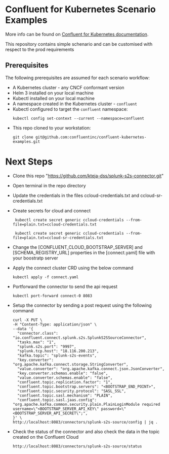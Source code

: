 # Confluent for Kubernetes Scenario Examples

More info can be found on [Confluent for Kubernetes documentation](https://docs.confluent.io/operator/current/overview.html).

This repository contains simple schenario and can be customised with respect to the prod requirements

## Prerequisites

The following prerequisites are assumed for each scenario workflow:

- A Kubernetes cluster - any CNCF conformant version
- Helm 3 installed on your local machine
- Kubectl installed on your local machine
- A namespace created in the Kubernetes cluster - `confluent`
- Kubectl configured to target the `confluent` namespace:
  ```
  kubectl config set-context --current --namespace=confluent
  ```
- This repo cloned to your workstation:
  ```
  git clone git@github.com:confluentinc/confluent-kubernetes-examples.git
  ```

# Next Steps

- Clone this repo "https://github.com/kteja-dss/splunk-s2s-connector.git"
- Open terminal in the repo directory
- Update the credentials in the files ccloud-credentials.txt and ccloud-sr-credentials.txt
- Create secrets for cloud and connect

  ```
   kubectl create secret generic ccloud-credentials --from-file=plain.txt=ccloud-credentials.txt
  ```

  ```
   kubectl create secret generic ccloud-credentials --from-file=plain.txt=ccloud-sr-credentials.txt
  ```

- Change the [CONFLUENT_CLOUD_BOOTSTRAP_SERVER] and [SCHEMA_REGISTRY_URL] properties in the [connect.yaml] file with your boostratp server
- Apply the connect cluster CRD using the below command
  ```
  kubectl apply -f connect.yaml
  ```
- Portforward the connector to send the api request
  ```
  kubectl port-forward connect-0 8083
  ```
- Setup the connector by sending a post request using the following command

  ```
  curl -X PUT \
  -H "Content-Type: application/json" \
  --data '{
    "connector.class": "io.confluent.connect.splunk.s2s.SplunkS2SSourceConnector",
    "tasks.max": "1",
    "splunk.s2s.port": "9997",
    "splunk.tcp.host": "18.116.200.213",
    "kafka.topic": "splunk-s2s-events",
    "key.converter": "org.apache.kafka.connect.storage.StringConverter",
    "value.converter": "org.apache.kafka.connect.json.JsonConverter",
    "key.converter.schemas.enable": "false",
    "value.converter.schemas.enable": "false",
    "confluent.topic.replication.factor": "1",
    "confluent.topic.bootstrap.servers": "<BOOTSTRAP_END_POINT>",
    "confluent.topic.security.protocol": "SASL_SSL",
    "confluent.topic.sasl.mechanism": "PLAIN",
    "confluent.topic.sasl.jaas.config": "org.apache.kafka.common.security.plain.PlainLoginModule required username=\"<BOOTSTRAP_SERVER_API_KEY\" password=\"<BOOTSTRAP_SERVER_API_SECRET\";",
  }' \
  http://localhost:8083/connectors/splunk-s2s-source/config | jq .

  ```

- Check the status of the connector and also check the data in the topic created on the Confluent Cloud
  ```
  http://localhost:8083/connectors/splunk-s2s-source/status
  ```
